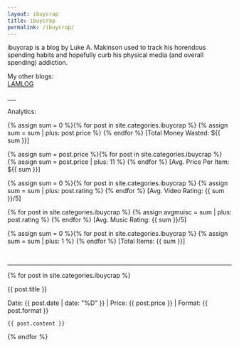```yaml
---
layout: ibuycrap
title: ibuycrap
permalink: /ibuycrap/
---
```


<p id="description">
    ibuycrap is a blog by Luke A. Makinson used to track his horendous spending habits and hopefully curb his physical media (and overall spending) addiction.
</p>

<p id="description">
    My other blogs: <br>
    <a href="/">LAMLOG</a>   
    
</p> 
___

<p id="description">
    Analytics: 
    
</p> 

<p id="description">
{% assign sum = 0 %}{% for post in site.categories.ibuycrap %}
    {% assign sum = sum | plus: post.price %}
{% endfor %}
[Total Money Wasted: ${{ sum }}]
<!--Working-->

{% assign sum = post.price %}{% for post in site.categories.ibuycrap %}
    {% assign sum = post.price | plus: 11 %}
{% endfor %}
[Avg. Price Per Item: ${{ sum }}]     
<!--Not working, need to integrate division -->

{% assign sum = 0 %}{% for post in site.categories.ibuycrap %}
    {% assign sum = sum | plus: post.rating %}
{% endfor %}
[Avg. Video Rating: {{ sum }}/5]  
<!--Not working, need to integrate video tag and division -->

{% for post in site.categories.ibuycrap %}
    {% assign avgmuisc = sum | plus: post.rating %}
{% endfor %}
[Avg. Music Rating: {{ sum }}/5]  
<!--Not working, need to integrate music tag and division -->

{% assign sum = 0 %}{% for post in site.categories.ibuycrap %}
    {% assign sum = sum | plus: 1 %}
{% endfor %}
[Total Items: {{ sum }}]  
<!--Working-->

</p>

<br>

___

{% for post in site.categories.ibuycrap %}
<div class="lamlog">
    <p class="info">
     {{ post.title }}
    </p>
    <p class="info"> Date: {{ post.date | date: "%D" }} | Price: {{ post.price }} | Format: {{ post.format }} </p>

    {{ post.content }}
</div>
{% endfor %}